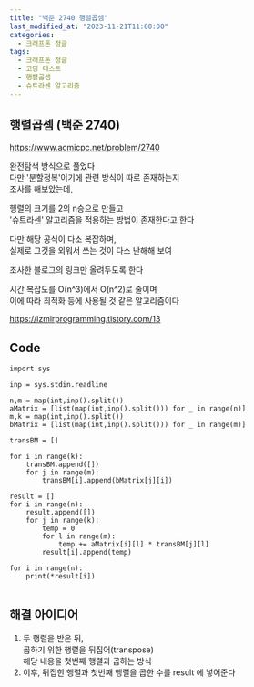 ```yaml
---
title: "백준 2740 행렬곱셈"
last_modified_at: "2023-11-21T11:00:00"
categories:
  - 크래프톤 정글
tags:
  - 크래프톤 정글
  - 코딩 테스트
  - 행렬곱셈
  - 슈트라센 알고리즘
---
```


## 행렬곱셈 (백준 2740)
  <https://www.acmicpc.net/problem/2740>

  완전탐색 방식으로 풀었다<br>
  다만 '분할정복'이기에 관련 방식이 따로 존재하는지<br>
  조사를 해보았는데,<br>

  행렬의 크기를 2의 n승으로 만들고<br>
  '슈트라센' 알고리즘을 적용하는 방법이 존재한다고 한다<br>

  다만 해당 공식이 다소 복잡하며,<br>
  실제로 그것을 외워서 쓰는 것이 다소 난해해 보여<br>

  조사한 블로그의 링크만 올려두도록 한다<br>
  
  시간 복잡도를 O(n^3)에서 O(n^2)로 줄이며<br>
  이에 따라 최적화 등에 사용될 것 같은 알고리즘이다<br>
  
  <https://izmirprogramming.tistory.com/13>

## Code
```
import sys

inp = sys.stdin.readline

n,m = map(int,inp().split())
aMatrix = [list(map(int,inp().split())) for _ in range(n)]
m,k = map(int,inp().split())
bMatrix = [list(map(int,inp().split())) for _ in range(m)]

transBM = []

for i in range(k):
    transBM.append([])
    for j in range(m):
        transBM[i].append(bMatrix[j][i])

result = []
for i in range(n):
    result.append([])
    for j in range(k):
        temp = 0
        for l in range(m):
            temp += aMatrix[i][l] * transBM[j][l]
        result[i].append(temp)

for i in range(n):
    print(*result[i])


```

## 해결 아이디어
  1. 두 행렬을 받은 뒤,<br>
     곱하기 위한 행렬을 뒤집어(transpose)<br>
     해당 내용을 첫번째 행렬과 곱하는 방식<br>
  2. 이후, 뒤집힌 행렬과 첫번째 행렬을 곱한 수를 result 에 넣어준다<br>